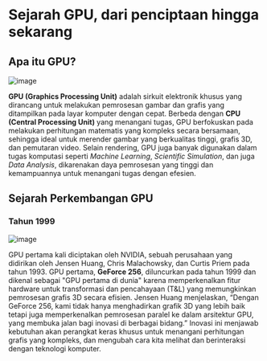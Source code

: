 # Sejarah GPU, dari penciptaan hingga sekarang

## Apa itu GPU?

![image](https://github.com/user-attachments/assets/0efcf330-665b-48c0-ad35-847c7dc1781d)

**GPU (Graphics Processing Unit)** adalah sirkuit elektronik khusus yang dirancang untuk melakukan pemrosesan gambar dan grafis yang ditampilkan pada layar komputer dengan cepat. Berbeda dengan **CPU (Central Processing Unit)** yang menangani tugas, GPU berfokuskan pada melakukan perhitungan matematis yang kompleks secara bersamaan, sehingga ideal untuk merender gambar yang berkualitas tinggi, grafis 3D, dan pemutaran video. Selain rendering, GPU juga banyak digunakan dalam tugas komputasi seperti _Machine Learning_, _Scientific Simulation_, dan juga _Data Analysis_, dikarenakan daya pemrosesan yang tinggi dan kemampuannya untuk menangani tugas dengan efesien.

## Sejarah Perkembangan GPU

### Tahun 1999

![image](https://github.com/user-attachments/assets/156e9fb6-d3de-48be-9d13-88bc59616d12)

GPU pertama kali diciptakan oleh NVIDIA, sebuah perusahaan yang didirikan oleh Jensen Huang, Chris Malachowsky, dan Curtis Priem pada tahun 1993. GPU pertama, **GeForce 256**, diluncurkan pada tahun 1999 dan dikenal sebagai "GPU pertama di dunia" karena memperkenalkan fitur hardware untuk transformasi dan pencahayaan (T&L) yang memungkinkan pemrosesan grafis 3D secara efisien. Jensen Huang menjelaskan, “Dengan GeForce 256, kami tidak hanya menghadirkan grafik 3D yang lebih baik tetapi juga memperkenalkan pemrosesan paralel ke dalam arsitektur GPU, yang membuka jalan bagi inovasi di berbagai bidang.” Inovasi ini menjawab kebutuhan akan perangkat keras khusus untuk menangani perhitungan grafis yang kompleks, dan mengubah cara kita melihat dan berinteraksi dengan teknologi komputer.
